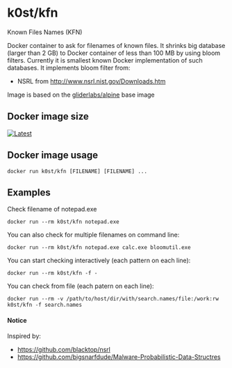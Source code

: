 # k0st/kfn

Known Files Names (KFN)

Docker container to ask for filenames of known files. It shrinks big database (larger than 2 GB) to Docker container of less than 100 MB by using bloom filters.
Currently it is smallest known Docker implementation of such databases. It implements bloom filter from:

- NSRL from http://www.nsrl.nist.gov/Downloads.htm

Image is based on the [gliderlabs/alpine](https://registry.hub.docker.com/u/gliderlabs/alpine/) base image

## Docker image size

[![Latest](https://badge.imagelayers.io/k0st/kfn.svg)](https://imagelayers.io/?images=k0st/kfn:latest 'latest')

## Docker image usage

```
docker run k0st/kfn [FILENAME] [FILENAME] ...
```

## Examples

Check filename of notepad.exe

```
docker run --rm k0st/kfn notepad.exe
```

You can also check for multiple filenames on command line:

```
docker run --rm k0st/kfn notepad.exe calc.exe bloomutil.exe
```

You can start checking interactively (each pattern on each line):
```
docker run --rm k0st/kfn -f -
```

You can check from file (each patern on each line):
```
docker run --rm -v /path/to/host/dir/with/search.names/file:/work:rw k0st/kfn -f search.names 
```

#### Notice
Inspired by:

- https://github.com/blacktop/nsrl
- https://github.com/bigsnarfdude/Malware-Probabilistic-Data-Structres
